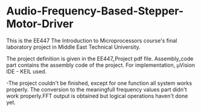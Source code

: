 # Audio-Frequency-Based-Stepper-Motor-Driver
This is the EE447 The Introduction to Microprocessors course's final laboratory project in Middle East Technical University.

The project definition is given in the EE447_Project pdf file. Assembly_code part contains the assembly code of the project. For implementation, µVision IDE - KEIL used. 

-The project couldn't be finished, except for one function all system works properly. The conversion to the meaningfull frequency values part didn't work properly.FFT output 
is obtained but logical operations haven't done yet.
